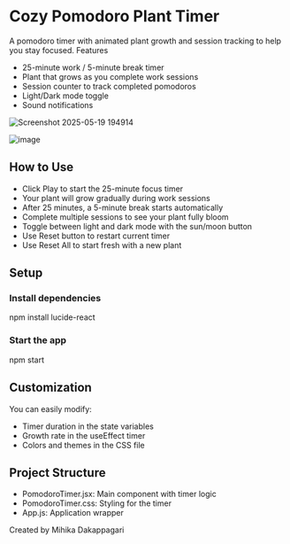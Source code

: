 # Cozy Pomodoro Plant Timer

A pomodoro timer with animated plant growth and session tracking to help you stay focused.
Features

- 25-minute work / 5-minute break timer
- Plant that grows as you complete work sessions
- Session counter to track completed pomodoros
- Light/Dark mode toggle
- Sound notifications

![Screenshot 2025-05-19 194914](https://github.com/user-attachments/assets/3bb48cef-a71a-4a2a-a9d0-239663598b1c)

![image](https://github.com/user-attachments/assets/16f3c31c-b113-4bf8-b61a-0468210a9327)


## How to Use

- Click Play to start the 25-minute focus timer
- Your plant will grow gradually during work sessions
- After 25 minutes, a 5-minute break starts automatically
- Complete multiple sessions to see your plant fully bloom
- Toggle between light and dark mode with the sun/moon button
- Use Reset button to restart current timer
- Use Reset All to start fresh with a new plant

## Setup
### Install dependencies
npm install lucide-react

### Start the app
npm start

## Customization

You can easily modify:

- Timer duration in the state variables
- Growth rate in the useEffect timer
- Colors and themes in the CSS file

## Project Structure

- PomodoroTimer.jsx: Main component with timer logic
- PomodoroTimer.css: Styling for the timer
- App.js: Application wrapper

Created by Mihika Dakappagari
